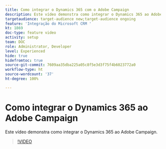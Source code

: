 ```yaml
---
title: Como integrar o Dynamics 365 com o Adobe Campaign
description: Este vídeo demonstra como integrar o Dynamics 365 ao Adobe Campaign.
targetaudience: target-audience new;target-audience ongoing
feature: 'Integração do Microsoft CRM '
kt: 1869
doc-type: feature video
activity: setup
team: DOC
role: Administrator, Developer
level: Experienced
hide: true
hidefromtoc: true
source-git-commit: 7609aa35dba225a05c8f5e3d3f75f4b6023772a0
workflow-type: ht
source-wordcount: '37'
ht-degree: 100%

---
```


# Como integrar o Dynamics 365 ao Adobe Campaign

Este vídeo demonstra como integrar o Dynamics 365 ao Adobe Campaign.

>[!VIDEO](https://video.tv.adobe.com/v/23837?quality=12)
